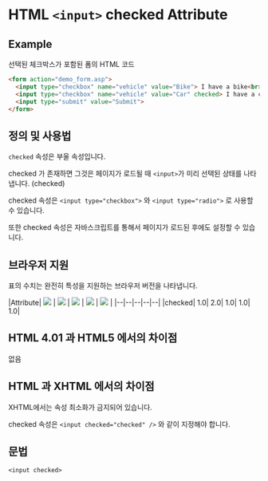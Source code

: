 # HTML `<input>` checked Attribute


## Example

선택된 체크박스가 포함된 폼의 HTML 코드

```html
<form action="demo_form.asp">
  <input type="checkbox" name="vehicle" value="Bike"> I have a bike<br>
  <input type="checkbox" name="vehicle" value="Car" checked> I have a car<br>
  <input type="submit" value="Submit">
</form>
```

## 정의 및 사용법

`checked` 속성은 부울 속성입니다. 

checked 가 존재하면 그것은 페이지가 로드될 때 `<input>`가 미리 선택된 상태를 나타냅니다. (checked) 

checked 속성은 `<input type="checkbox">` 와 `<input type="radio">` 로 사용할 수 있습니다. 

또한 checked 속성은 자바스크립트를 통해서 페이지가 로드된 후에도 설정할 수 있습니다. 

## 브라우저 지원

표의 수치는 완전히 특성을 지원하는 브라우저 버전을 나타냅니다.

|Attribute|  ![](http://www.w3schools.com/images/compatible_chrome.gif) |  ![](http://www.w3schools.com/images/compatible_edge.gif) |   ![](http://www.w3schools.com/images/compatible_firefox.gif)    | ![](http://www.w3schools.com/images/compatible_safari.gif)   |  ![](http://www.w3schools.com/images/compatible_opera.gif)  |
|--|--|--|--|--|
|checked|	1.0|	2.0|	1.0|	1.0|	1.0|


## HTML 4.01 과 HTML5 에서의 차이점

없음


## HTML 과 XHTML 에서의 차이점

XHTML에서는 속성 최소화가 금지되어 있습니다.

checked 속성은 `<input checked="checked" />` 와 같이 지정해야 합니다.


## 문법

`<input checked>`